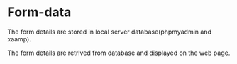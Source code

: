 # Form-data
The form details are stored in local server database(phpmyadmin and xaamp).

The form details are retrived from database and displayed on the web page.
